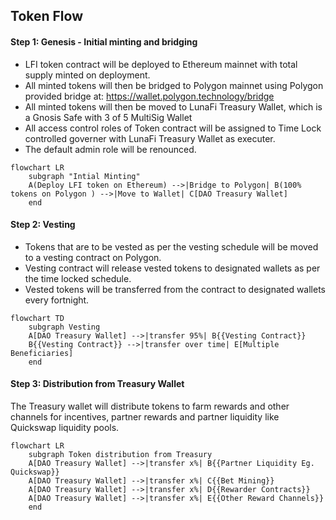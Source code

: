 ## Token Flow

#### Step 1: Genesis - Initial minting and bridging

- LFI token contract will be deployed to Ethereum mainnet with total supply minted on deployment.
- All minted tokens will then be bridged to Polygon mainnet using Polygon provided bridge at: https://wallet.polygon.technology/bridge
- All minted tokens will then be moved to LunaFi Treasury Wallet, which is a Gnosis Safe with 3 of 5 MultiSig Wallet
- All access control roles of Token contract will be assigned to Time Lock controlled governer with LunaFi Treasury Wallet as executer.
- The default admin role will be renounced.

```mermaid
flowchart LR
    subgraph "Intial Minting"
    A(Deploy LFI token on Ethereum) -->|Bridge to Polygon| B(100% tokens on Polygon ) -->|Move to Wallet| C[DAO Treasury Wallet]
    end
```

#### Step 2: Vesting

- Tokens that are to be vested as per the vesting schedule will be moved to a vesting contract on Polygon.
- Vesting contract will release vested tokens to designated wallets as per the time locked schedule.
- Vested tokens will be transferred from the contract to designated wallets every fortnight.

```mermaid
flowchart TD
    subgraph Vesting
    A[DAO Treasury Wallet] -->|transfer 95%| B{{Vesting Contract}}
    B{{Vesting Contract}} -->|transfer over time| E[Multiple Beneficiaries]
    end
```

#### Step 3: Distribution from Treasury Wallet

The Treasury wallet will distribute tokens to farm rewards and other channels for incentives, partner rewards and partner liquidity like Quickswap liquidity pools.

```mermaid
flowchart LR
    subgraph Token distribution from Treasury
    A[DAO Treasury Wallet] -->|transfer x%| B{{Partner Liquidity Eg. Quickswap}}
    A[DAO Treasury Wallet] -->|transfer x%| C{{Bet Mining}}
    A[DAO Treasury Wallet] -->|transfer x%| D{{Rewarder Contracts}}
    A[DAO Treasury Wallet] -->|transfer x%| E{{Other Reward Channels}}
    end
```
